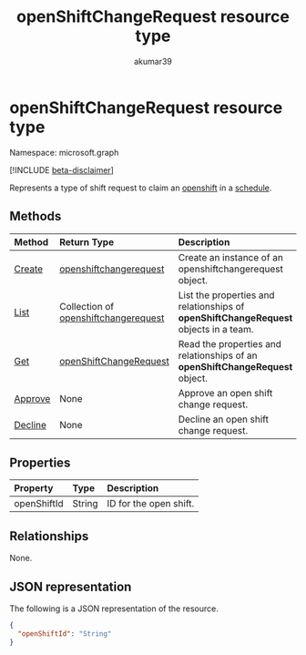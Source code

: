 ﻿---
title: "openShiftChangeRequest resource type"
description: "Represents a type of shift request to claim an open shift in a schedule."
localization_priority: Normal
author: "akumar39"
ms.prod: "microsoft-teams"
doc_type: "resourcePageType"
---

# openShiftChangeRequest resource type

Namespace: microsoft.graph

[!INCLUDE [beta-disclaimer](../../includes/beta-disclaimer.md)]

Represents a type of shift request to claim an [openshift](../resources/openshift.md) in a [schedule](../resources/schedule.md).

## Methods

| Method                                              | Return Type                                                       | Description                                                                            |
| :-------------------------------------------------- | :---------------------------------------------------------------- | :------------------------------------------------------------------------------------- |
| [Create](../api/openshiftchangerequest-post.md)     | [openshiftchangerequest](openshiftchangerequest.md)               | Create an instance of an openshiftchangerequest object.                                |
| [List](../api/openshiftchangerequest-list.md)       | Collection of [openshiftchangerequest](openshiftchangerequest.md) | List the properties and relationships of **openShiftChangeRequest** objects in a team. |
| [Get](../api/openshiftchangerequest-get.md)         | [openShiftChangeRequest](openshiftchangerequest.md)               | Read the properties and relationships of an **openShiftChangeRequest** object.         |
| [Approve](../api/openshiftchangerequest-approve.md) | None                                                              | Approve an open shift change request.                                                  |
| [Decline](../api/openshiftchangerequest-decline.md) | None                                                              | Decline an open shift change request.                                                  |

## Properties

| Property    | Type   | Description            |
| :---------- | :----- | :--------------------- |
| openShiftId | String | ID for the open shift. |

## Relationships

None.

## JSON representation

The following is a JSON representation of the resource.

<!-- {
  "blockType": "resource",
  "optionalProperties": [

  ],
  "@odata.type": "microsoft.graph.openShiftChangeRequest",
  "baseType": ""
}-->

```json
{
  "openShiftId": "String"
}
```

<!-- uuid: 16cd6b66-4b1a-43a1-adaf-3a886856ed98
2019-02-04 14:57:30 UTC -->

<!-- {
  "type": "#page.annotation",
  "description": "openShiftChangeRequest resource",
  "keywords": "",
  "section": "documentation",
  "tocPath": ""
}-->
